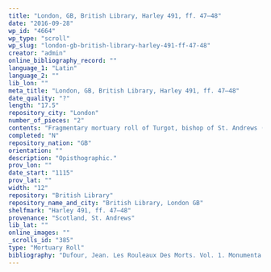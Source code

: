 ```yaml
---
title: "London, GB, British Library, Harley 491, ff. 47–48"
date: "2016-09-28"
wp_id: "4664"
wp_type: "scroll"
wp_slug: "london-gb-british-library-harley-491-ff-47-48"
creator: "admin"
online_bibliography_record: ""
language_1: "Latin"
language_2: ""
lib_lon: ""
meta_title: "London, GB, British Library, Harley 491, ff. 47–48"
date_quality: "?"
length: "17.5"
repository_city: "London"
number_of_pieces: "2"
contents: "Fragmentary mortuary roll of Turgot, bishop of St. Andrews (d. 31 August 1115)."
completed: "N"
repository_nation: "GB"
orientation: ""
description: "Opisthographic."
prov_lon: ""
date_start: "1115"
prov_lat: ""
width: "12"
repository: "British Library"
repository_name_and_city: "British Library, London GB"
shelfmark: "Harley 491, ff. 47–48"
provenance: "Scotland, St. Andrews"
lib_lat: ""
online_images: ""
_scrolls_id: "385"
type: "Mortuary Roll"
bibliography: "Dufour, Jean. Les Rouleaux Des Morts. Vol. 1. Monumenta Palaeographica Medii Aevi. Series Gallica. Turnhout: Brepols, 2009. no. 115."
---
```



